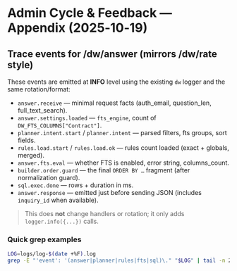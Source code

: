 # Admin Cycle & Feedback — Appendix (2025‑10‑19)

## Trace events for /dw/answer (mirrors /dw/rate style)

These events are emitted at **INFO** level using the existing `dw` logger and the same rotation/format:

- `answer.receive` — minimal request facts (auth_email, question_len, full_text_search).
- `answer.settings.loaded` — `fts_engine`, count of `DW_FTS_COLUMNS["Contract"]`.
- `planner.intent.start` / `planner.intent` — parsed filters, fts groups, sort fields.
- `rules.load.start` / `rules.load.ok` — rules count loaded (exact + globals, merged).
- `answer.fts.eval` — whether FTS is enabled, error string, columns_count.
- `builder.order.guard` — the final `ORDER BY …` fragment (after normalization guard).
- `sql.exec.done` — rows + duration in ms.
- `answer.response` — emitted just before sending JSON (includes `inquiry_id` when available).

> This does **not** change handlers or rotation; it only adds `logger.info({...})` calls.

### Quick grep examples
```bash
LOG=logs/log-$(date +%F).log
grep -E "'event': '(answer|planner|rules|fts|sql)\." "$LOG" | tail -n 200
```
